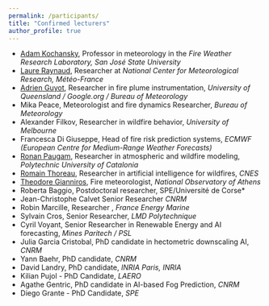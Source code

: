 ```yaml
---
permalink: /participants/
title: "Confirmed lecturers"
author_profile: true
---
```


- [Adam Kochansky](https://www.sjsu.edu/), Professor in meteorology in the *Fire Weather Research Laboratory, San José State University*
- [Laure Raynaud](https://www.umr-cnrm.fr/spip.php?article740), Researcher at  *National Center for Meteorological Research, Météo-France*
- [Adrien Guyot](https://environment.uq.edu.au/profile/19413/adrien-guyot), Researcher in fire plume instrumentation, *University of Queensland / Google.org / Bureau of Meteorology*
- Mika Peace, Meteorologist and fire dynamics Researcher, *Bureau of Meteorology*
- Alexander Filkov, Researcher in wildfire behavior, *University of Melbourne*
- Francesca Di Giuseppe, Head of fire risk prediction systems, *ECMWF (European Centre for Medium-Range Weather Forecasts)*
- [Ronan Paugam](https://ronanpaugam.github.io/about/), Researcher in atmospheric and wildfire modeling, *Polytechnic University of Catalonia*
- [Romain Thoreau](https://www.romain-thoreau.com/), Researcher in artificial intelligence for wildfires, *CNES*
- [Theodore Gianniros](https://tmgiannaros.github.io/), Fire meteorologist, *National Observatory of Athens*
- Roberta Baggio, Postdoctoral researcher, SPE/Université de Corse*
- Jean-Christophe Calvet Senior Researcher *CNRM*
- Robin Marcille, Researcher , *France Energy Marine*
- Sylvain Cros, Senior Researcher, *LMD Polytechnique*
- Cyril Voyant, Senior Researcher in Renewable Energy and AI forecasting, *Mines Paritech / PSL* 
- Julia Garcia Cristobal, PhD candidate in hectometric downscaling AI, *CNRM*
- Yann Baehr, PhD candidate, *CNRM*
- David Landry, PhD candidate, *INRIA Paris, INRIA*
- Kilian Pujol - PhD Candidate, *LAERO* 
- Agathe Gentric, PhD candidate in AI-based Fog Prediction, *CNRM*
- Diego Grante - PhD Candidate, *SPE*
